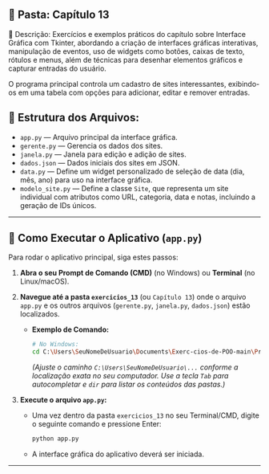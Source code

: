 ## 📁 Pasta: Capítulo 13

📌 Descrição:
Exercícios e exemplos práticos do capítulo sobre Interface Gráfica com Tkinter, abordando a criação de interfaces gráficas interativas, manipulação de eventos, uso de widgets como botões, caixas de texto, rótulos e menus, além de técnicas para desenhar elementos gráficos e capturar entradas do usuário.

O programa principal controla um cadastro de sites interessantes, exibindo-os em uma tabela com opções para adicionar, editar e remover entradas.

## 📂 Estrutura dos Arquivos:

* `app.py` — Arquivo principal da interface gráfica.
* `gerente.py` — Gerencia os dados dos sites.
* `janela.py` — Janela para edição e adição de sites.
* `dados.json` — Dados iniciais dos sites em JSON.
* `data.py` — Define um widget personalizado de seleção de data (dia, mês, ano) para uso na interface gráfica.
* `modelo_site.py` — Define a classe `Site`, que representa um site individual com atributos como URL, categoria, data e notas, incluindo a geração de IDs únicos.


---

## 🚀 Como Executar o Aplicativo (`app.py`)

Para rodar o aplicativo principal, siga estes passos:

1.  **Abra o seu Prompt de Comando (CMD)** (no Windows) ou **Terminal** (no Linux/macOS).

2.  **Navegue até a pasta `exercicios_13`** (ou `Capítulo 13`) onde o arquivo `app.py` e os outros arquivos (`gerente.py`, `janela.py`, `dados.json`) estão localizados.
    * **Exemplo de Comando:**
        ```bash
        # No Windows:
        cd C:\Users\SeuNomeDeUsuario\Documents\Exerc-cios-de-POO-main\ProjetosPOO\exercicios_13
        ```
        *(Ajuste o caminho `C:\Users\SeuNomeDeUsuario\...` conforme a localização exata no seu computador. Use a tecla `Tab` para autocompletar e `dir` para listar os conteúdos das pastas.)*

3.  **Execute o arquivo `app.py`:**
    * Uma vez dentro da pasta `exercicios_13` no seu Terminal/CMD, digite o seguinte comando e pressione Enter:
        ```bash
        python app.py
        ```
    * A interface gráfica do aplicativo deverá ser iniciada.

---
